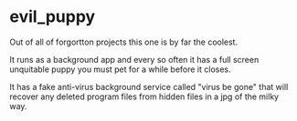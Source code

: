 # evil_puppy
Out of all of forgortton projects this one is by far the coolest.

It runs as a background app and every so often it has a full screen unquitable puppy you must pet for a while before it closes.

It has a fake anti-virus background service called "virus be gone" that will recover any deleted program files from hidden files in a jpg of the milky way.
